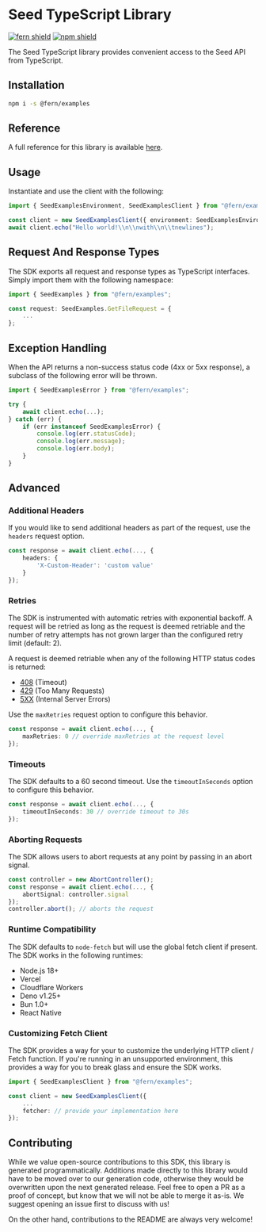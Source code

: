 # Seed TypeScript Library

[![fern shield](https://img.shields.io/badge/%F0%9F%8C%BF-Built%20with%20Fern-brightgreen)](https://buildwithfern.com?utm_source=github&utm_medium=github&utm_campaign=readme&utm_source=Seed%2FTypeScript)
[![npm shield](https://img.shields.io/npm/v/@fern/examples)](https://www.npmjs.com/package/@fern/examples)

The Seed TypeScript library provides convenient access to the Seed API from TypeScript.

## Installation

```sh
npm i -s @fern/examples
```

## Reference

A full reference for this library is available [here](./reference.md).

## Usage

Instantiate and use the client with the following:

```typescript
import { SeedExamplesEnvironment, SeedExamplesClient } from "@fern/examples";

const client = new SeedExamplesClient({ environment: SeedExamplesEnvironment.Production, token: "YOUR_TOKEN" });
await client.echo("Hello world!\\n\\nwith\\n\\tnewlines");
```

## Request And Response Types

The SDK exports all request and response types as TypeScript interfaces. Simply import them with the
following namespace:

```typescript
import { SeedExamples } from "@fern/examples";

const request: SeedExamples.GetFileRequest = {
    ...
};
```

## Exception Handling

When the API returns a non-success status code (4xx or 5xx response), a subclass of the following error
will be thrown.

```typescript
import { SeedExamplesError } from "@fern/examples";

try {
    await client.echo(...);
} catch (err) {
    if (err instanceof SeedExamplesError) {
        console.log(err.statusCode);
        console.log(err.message);
        console.log(err.body);
    }
}
```

## Advanced

### Additional Headers

If you would like to send additional headers as part of the request, use the `headers` request option.

```typescript
const response = await client.echo(..., {
    headers: {
        'X-Custom-Header': 'custom value'
    }
});
```

### Retries

The SDK is instrumented with automatic retries with exponential backoff. A request will be retried as long
as the request is deemed retriable and the number of retry attempts has not grown larger than the configured
retry limit (default: 2).

A request is deemed retriable when any of the following HTTP status codes is returned:

-   [408](https://developer.mozilla.org/en-US/docs/Web/HTTP/Status/408) (Timeout)
-   [429](https://developer.mozilla.org/en-US/docs/Web/HTTP/Status/429) (Too Many Requests)
-   [5XX](https://developer.mozilla.org/en-US/docs/Web/HTTP/Status/500) (Internal Server Errors)

Use the `maxRetries` request option to configure this behavior.

```typescript
const response = await client.echo(..., {
    maxRetries: 0 // override maxRetries at the request level
});
```

### Timeouts

The SDK defaults to a 60 second timeout. Use the `timeoutInSeconds` option to configure this behavior.

```typescript
const response = await client.echo(..., {
    timeoutInSeconds: 30 // override timeout to 30s
});
```

### Aborting Requests

The SDK allows users to abort requests at any point by passing in an abort signal.

```typescript
const controller = new AbortController();
const response = await client.echo(..., {
    abortSignal: controller.signal
});
controller.abort(); // aborts the request
```

### Runtime Compatibility

The SDK defaults to `node-fetch` but will use the global fetch client if present. The SDK works in the following
runtimes:

-   Node.js 18+
-   Vercel
-   Cloudflare Workers
-   Deno v1.25+
-   Bun 1.0+
-   React Native

### Customizing Fetch Client

The SDK provides a way for your to customize the underlying HTTP client / Fetch function. If you're running in an
unsupported environment, this provides a way for you to break glass and ensure the SDK works.

```typescript
import { SeedExamplesClient } from "@fern/examples";

const client = new SeedExamplesClient({
    ...
    fetcher: // provide your implementation here
});
```

## Contributing

While we value open-source contributions to this SDK, this library is generated programmatically.
Additions made directly to this library would have to be moved over to our generation code,
otherwise they would be overwritten upon the next generated release. Feel free to open a PR as
a proof of concept, but know that we will not be able to merge it as-is. We suggest opening
an issue first to discuss with us!

On the other hand, contributions to the README are always very welcome!
